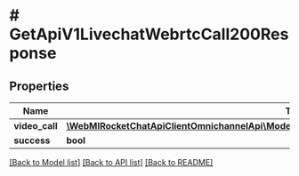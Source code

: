 # # GetApiV1LivechatWebrtcCall200Response

## Properties

Name | Type | Description | Notes
------------ | ------------- | ------------- | -------------
**video_call** | [**\WebMIRocketChatApiClientOmnichannelApi\Model\GetApiV1LivechatWebrtcCall200ResponseVideoCall**](GetApiV1LivechatWebrtcCall200ResponseVideoCall.md) |  | [optional]
**success** | **bool** |  | [optional]

[[Back to Model list]](../../README.md#models) [[Back to API list]](../../README.md#endpoints) [[Back to README]](../../README.md)
